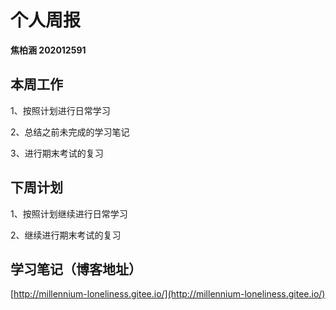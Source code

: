 # 个人周报

**焦柏涵 202012591**

## 本周工作

1、按照计划进行日常学习

2、总结之前未完成的学习笔记

3、进行期末考试的复习

## 下周计划

1、按照计划继续进行日常学习

2、继续进行期末考试的复习

## 学习笔记（博客地址）

[http://millennium-loneliness.gitee.io/](http://millennium-loneliness.gitee.io/)